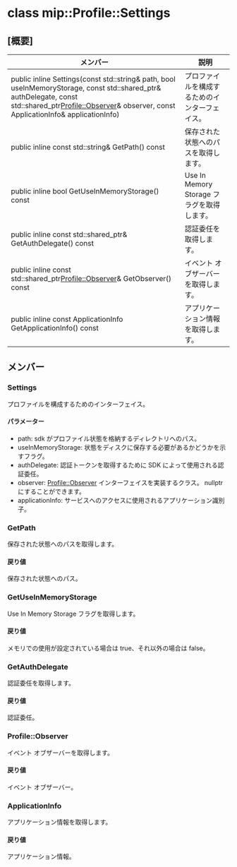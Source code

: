 # <a name="class-mipprofilesettings"></a>class mip::Profile::Settings 
  
## <a name="summary"></a>[概要]
 メンバー                        | 説明                                
--------------------------------|---------------------------------------------
public inline Settings(const std::string& path, bool useInMemoryStorage, const std::shared_ptr<AuthDelegate>& authDelegate, const std::shared_ptr<Profile::Observer>& observer, const ApplicationInfo& applicationInfo)  |  プロファイルを構成するためのインターフェイス。
public inline const std::string& GetPath() const  |  保存された状態へのパスを取得します。
public inline bool GetUseInMemoryStorage() const  |  Use In Memory Storage フラグを取得します。
public inline const std::shared_ptr<AuthDelegate>& GetAuthDelegate() const  |  認証委任を取得します。
public inline const std::shared_ptr<Profile::Observer>& GetObserver() const  |  イベント オブザーバーを取得します。
public inline const ApplicationInfo GetApplicationInfo() const  |  アプリケーション情報を取得します。
  
## <a name="members"></a>メンバー
  
### <a name="settings"></a>Settings
プロファイルを構成するためのインターフェイス。
  
#### <a name="parameters"></a>パラメーター
* path: sdk がプロファイル状態を格納するディレクトリへのパス。 
* useInMemoryStorage: 状態をディスクに保存する必要があるかどうかを示すフラグ。 
* authDelegate: 認証トークンを取得するために SDK によって使用される認証委任。 
* observer: [Profile::Observer](#classmip_1_1_profile_1_1_observer) インターフェイスを実装するクラス。 nullptr にすることができます。 
* applicationInfo: サービスへのアクセスに使用されるアプリケーション識別子。
  
### <a name="getpath"></a>GetPath
保存された状態へのパスを取得します。
  
#### <a name="returns"></a>戻り値
保存された状態へのパス。
  
### <a name="getuseinmemorystorage"></a>GetUseInMemoryStorage
Use In Memory Storage フラグを取得します。
  
#### <a name="returns"></a>戻り値
メモリでの使用が設定されている場合は true、それ以外の場合は false。
  
### <a name="getauthdelegate"></a>GetAuthDelegate
認証委任を取得します。
  
#### <a name="returns"></a>戻り値
認証委任。
  
### <a name="profileobserver"></a>Profile::Observer
イベント オブザーバーを取得します。
  
#### <a name="returns"></a>戻り値
イベント オブザーバー。
  
### <a name="applicationinfo"></a>ApplicationInfo
アプリケーション情報を取得します。
  
#### <a name="returns"></a>戻り値
アプリケーション情報。